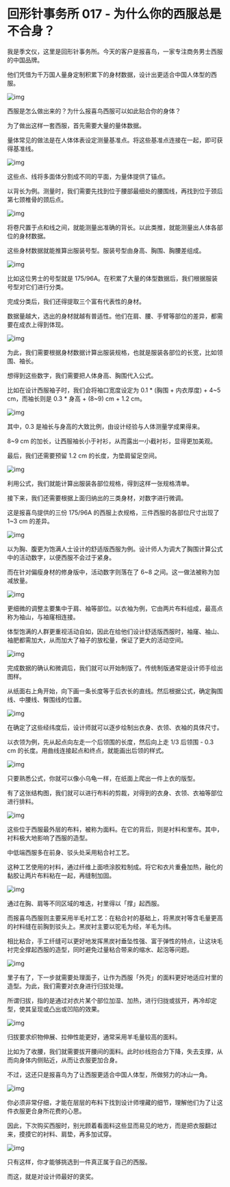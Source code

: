 # 回形针事务所 017 - 为什么你的西服总是不合身？

我是季文仪，这里是回形针事务所。今天的客户是报喜鸟，一家专注商务男士西服的中国品牌。

他们凭借为千万国人量身定制积累下的身材数据，设计出更适合中国人体型的西服。

![img](https://cdn.jsdelivr.net/gh/just-prog/static/img/202109112320246.jpeg)

西服是怎么做出来的？为什么报喜鸟西服可以如此贴合你的身体？

为了做出这样一套西服，首先需要大量的量体数据。

量体常见的做法是在人体体表设定测量基准点。将这些基准点连接在一起，即可获得基准线。

![img](https://cdn.jsdelivr.net/gh/just-prog/static/img/202109112320888.jpeg)

这些点、线将多面体分割成不同的平面，为量体提供了锚点。

以背长为例。测量时，我们需要先找到位于腰部最细处的腰围线，再找到位于颈后第七颈椎骨的颈后点。

![img](https://cdn.jsdelivr.net/gh/just-prog/static/img/202109112320042.jpeg)

将卷尺置于点和线之间，就能测量出准确的背长。以此类推，就能测量出人体各部位的身材数据。

这些身材数据就能推算出服装号型。服装号型由身高、胸围、胸腰差组成。

![img](https://cdn.jsdelivr.net/gh/just-prog/static/img/202109112320831.jpeg)

比如这位男士的号型就是 175/96A。在积累了大量的体型数据后，我们根据服装号型对它们进行分类。

完成分类后，我们还得提取三个富有代表性的身材。

数据量越大，选出的身材就越有普适性。他们在肩、腰、手臂等部位的差异，都需要在成衣上得到体现。

![img](https://cdn.jsdelivr.net/gh/just-prog/static/img/202109112320258.jpeg)

为此，我们需要根据身材数据计算出服装规格，也就是服装各部位的长宽，比如领围、袖长。

想得到这些数字，我们需要把人体身高、胸围代入公式。

比如在设计西服袖子时，我们会将袖口宽度设定为 0.1 * (胸围 + 内衣厚度) + 4~5 cm，而袖长则是 0.3 * 身高 + (8~9) cm + 1.2 cm。

![img](https://cdn.jsdelivr.net/gh/just-prog/static/img/202109112320615.jpeg)

其中，0.3 是袖长与身高的大致比例，由设计经验与人体测量学成果得来。

8~9 cm 的加长，让西服袖长小于衬衫，从而露出一小截衬衫，显得更加美观。

最后，我们还需要预留 1.2 cm 的长度，为垫肩留足空间。

![img](https://cdn.jsdelivr.net/gh/just-prog/static/img/202109112320425.jpeg)

利用公式，我们就能计算出服装各部位规格，得到这样一张规格清单。

接下来，我们还需要根据上面归纳出的三类身材，对数字进行微调。

这是报喜鸟提供的三份 175/96A 的西服上衣规格，三件西服的各部位尺寸出现了 1~3 cm 的差异。

![img](https://cdn.jsdelivr.net/gh/just-prog/static/img/202109112320439.jpeg)

以为胸、腹更为饱满人士设计的舒适版西服为例。设计师人为调大了胸围计算公式中的活动数字，以便西服不会过于紧身。

而在针对偏瘦身材的修身版中，活动数字则落在了 6~8 之间。这一做法被称为加减放量。

![img](https://cdn.jsdelivr.net/gh/just-prog/static/img/202109112320842.jpeg)

更细微的调整主要集中于肩、袖等部位。以衣袖为例，它由两片布料组成，最高点称为袖山，与袖窿相连接。

体型饱满的人群更重视活动自如，因此在给他们设计舒适版西服时，袖窿、袖山、袖肥都需加大，从而加大了袖子的放松量，保证了更大的活动空间。

![img](https://cdn.jsdelivr.net/gh/just-prog/static/img/202109112320968.jpeg)

完成数据的确认和微调后，我们就可以开始制版了。传统制版通常是设计师手绘出图样。

从纸面右上角开始，向下画一条长度等于后衣长的直线。然后根据公式，确定胸围线、中腰线、臀围线的位置。

![img](https://cdn.jsdelivr.net/gh/just-prog/static/img/202109112320991.gif)

在确定了这些经纬度后，设计师就可以逐步绘制出衣身、衣领、衣袖的具体尺寸。

以衣领为例，先从起点向左走一个后领围的长度，然后向上走 1/3 后领围 - 0.3 cm 的长度。用曲线连接起点和终点，就能画出后领的样式。

![img](https://cdn.jsdelivr.net/gh/just-prog/static/img/202109112320191.jpeg)

只要熟悉公式，你就可以像小乌龟一样，在纸面上爬出一件上衣的版型。

有了这张结构图，我们就可以进行布料的剪裁，对得到的衣身、衣领、衣袖等部位进行排料。

![img](https://cdn.jsdelivr.net/gh/just-prog/static/img/202109112321797.jpeg)

这些位于西服最外层的布料，被称为面料。在它的背后，则是衬料和里布。其中，衬料极大地影响了西服的造型。

中低端西服多在前身、驳头处采用粘合衬工艺。

这种工艺使用的衬料，通过纤维上面喷涂胶粒制成。将它和衣片重叠加热，融化的黏胶让两片布料粘在一起，再缝制加固。

![img](https://cdn.jsdelivr.net/gh/just-prog/static/img/202109112320306.jpeg)

通过在胸、肩等不同区域的堆迭，衬里得以「撑」起西服。



而报喜鸟西服则主要采用半毛衬工艺：在粘合衬的基础上，将黑炭衬等含毛量更高的衬料缝在前胸到驳头上。黑炭衬主要以驼毛为经，羊毛为纬。

相比粘合，手工纤缝可以更好地发挥黑炭衬垂坠性强、富于弹性的特点，让这块毛衬完全撑起西服的造型，同时避免过量粘合带来的缩水、起泡等问题。

![img](https://cdn.jsdelivr.net/gh/just-prog/static/img/202109112320367.jpeg)



里子有了，下一步就需要处理面子，让作为西服「外壳」的面料更好地适应衬里的造型。为此，我们需要对衣身进行归拔处理。

所谓归拔，指的是通过对衣片某个部位加湿、加热，进行归拢或拔开，再冷却定型，使其呈现或凸出或凹陷的效果。

![img](https://cdn.jsdelivr.net/gh/just-prog/static/img/202109112320354.jpeg)



归拔要求织物伸展、拉伸性能更好，通常采用羊毛量较高的面料。

比如为了收腰，我们就需要拔开腰间的面料。此时纱线抱合力下降，失去支撑，从而向身体内侧贴近，从而让衣服更加合身。

不过，这还只是报喜鸟为了让西服更适合中国人体型，所做努力的冰山一角。

![img](https://cdn.jsdelivr.net/gh/just-prog/static/img/202109112320343.jpeg)

你必须非常仔细，才能在层层的布料下找到设计师埋藏的细节，理解他们为了让这件衣服更合身所花费的心思。

因此，下次购买西服时，别光顾着看面料这些显而易见的地方，而是把衣服翻过来，摸摸它的衬料、肩垫，再多加试穿。

![img](https://cdn.jsdelivr.net/gh/just-prog/static/img/202109112320753.jpeg)

只有这样，你才能够挑选到一件真正属于自己的西服。

而这，就是对设计师最好的褒奖。

